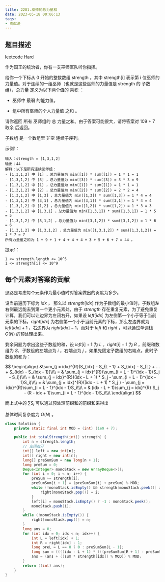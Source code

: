 ```yaml
---
title: 2281.巫师的总力量和
date: 2023-05-18 00:06:13
tags:
- 贡献法
---
```


## 题目描述
[leetcode Hard](https://leetcode.cn/problems/sum-of-total-strength-of-wizards/)

作为国王的统治者，你有一支巫师军队听你指挥。

给你一个下标从 0 开始的整数数组 strength ，其中 strength[i] 表示第 i 位巫师的力量值。对于连续的一组巫师（也就是这些巫师的力量值是 strength 的 子数组），总力量 定义为以下两个值的 乘积 ：

- 巫师中 最弱 的能力值。

- 组中所有巫师的个人力量值 之和 。

请你返回 所有 巫师组的 总 力量之和。由于答案可能很大，请将答案对 109 + 7 取余 后返回。

子数组 是一个数组里 非空 连续子序列。

示例1：
```
输入：strength = [1,3,1,2]
输出：44
解释：以下是所有连续巫师组：
- [1,3,1,2] 中 [1] ，总力量值为 min([1]) * sum([1]) = 1 * 1 = 1
- [1,3,1,2] 中 [3] ，总力量值为 min([3]) * sum([3]) = 3 * 3 = 9
- [1,3,1,2] 中 [1] ，总力量值为 min([1]) * sum([1]) = 1 * 1 = 1
- [1,3,1,2] 中 [2] ，总力量值为 min([2]) * sum([2]) = 2 * 2 = 4
- [1,3,1,2] 中 [1,3] ，总力量值为 min([1,3]) * sum([1,3]) = 1 * 4 = 4
- [1,3,1,2] 中 [3,1] ，总力量值为 min([3,1]) * sum([3,1]) = 1 * 4 = 4
- [1,3,1,2] 中 [1,2] ，总力量值为 min([1,2]) * sum([1,2]) = 1 * 3 = 3
- [1,3,1,2] 中 [1,3,1] ，总力量值为 min([1,3,1]) * sum([1,3,1]) = 1 * 5 = 5
- [1,3,1,2] 中 [3,1,2] ，总力量值为 min([3,1,2]) * sum([3,1,2]) = 1 * 6 = 6
- [1,3,1,2] 中 [1,3,1,2] ，总力量值为 min([1,3,1,2]) * sum([1,3,1,2]) = 1 * 7 = 7
所有力量值之和为 1 + 9 + 1 + 4 + 4 + 4 + 3 + 5 + 6 + 7 = 44 。
```

提示1：
```
1 <= strength.length <= 10^5
1 <= strength[i] <= 10^9
```

## 每个元素对答案的贡献
思路是考虑每个元素作为最小值时对答案做出的贡献为多少。

设当前遍历下标为 $idx$ ， 那么以 $strength[idx]$ 作为子数组的最小值时，子数组左右侧最远能去到第一个更小元素处，由于 $strength$ 存在重复元素，为了避免重复计算，我们可以让边界为左闭右开，如果设 $left[idx]$ 为左侧第一个小于等于当前元素的下标，$right[idx]$ 为右侧第一个小于当前元素的下标，那么左边界就为 $left[idx] + 1$ ，右边界为 $right[idx] - 1$，而对于 $left$ 和 $right$ ，可以通过单调栈 $O(N)$ 的预处理出来。

剩余问题为求出这些子数组的和，设 $left[i] + 1$ 为 $L$ ，$right[i] - 1$ 为 $R$ ，前缀和数组为 $S$，子数组的左端点为 $i$ ，右端点为 $j$ ，如果先固定子数组的右端点，此时子数组的和为：

$$
\begin{align}
&\sum_{j = idx}^{R}(S_{idx} - S_{L - 1} + S_{idx} - S_{L} + ... + S_{idx} - S_{idx - 1})\\\\
= & \sum_{j = idx}^{R}(\sum_{i = L - 1}^{idx - 1}(S_j - S_i))\\\\
= & \sum_{j = idx}^{R}((idx - L + 1) * S_j - \sum_{i = L - 1}^{idx - 1}S_i)\\\\
= & \sum_{j = idx}^{R}((idx - L + 1) * S_j ) - \sum_{j = idx}^{R}\sum_{i = L - 1}^{idx - 1}S_i\\\\
= & (idx - L + 1)\sum_{j = idx}^{R} S_j  - (R - idx + 1)\sum_{i = L - 1}^{idx - 1}S_i\\\\
\end{align}
$$

而上式中的 $\sum S_i$ 可以通过预处理前缀和的前缀和来得出

总体时间复杂度为 $O(N)$ 。
```Java
class Solution {
    private static final int MOD = (int) (1e9 + 7);

    public int totalStrength(int[] strength) {
        int n = strength.length;
        // 左闭右开
        int[] left = new int[n];
        int[] right = new int[n];
        long[] preSumSum = new long[n + 1];
        long preSum = 0;
        Deque<Integer> monoStack = new ArrayDeque<>();
        for (int i = 0; i < n; i++) {
            preSum += strength[i];
            preSumSum[i + 1] = (preSumSum[i] + preSum) % MOD;
            while (!monoStack.isEmpty() && strength[monoStack.peek()] > strength[i]) {
                right[monoStack.pop()] = i;
            }
            left[i] = monoStack.isEmpty() ? -1 : monoStack.peek();
            monoStack.push(i);
        }
        while (!monoStack.isEmpty()) {
            right[monoStack.pop()] = n;
        }
        long ans = 0;
        for (int idx = 0; idx < n; idx++) {
            int L = left[idx] + 1;
            int R = right[idx] - 1;
            long preL = L == 0 ? 0 : preSumSum[L - 1];
            long sum = ((((idx - L + 1) * (((preSumSum[R + 1] - preSumSum[idx]) + MOD) % MOD))) % MOD - (((R - idx + 1) * (((preSumSum[idx] - preL) + MOD) % MOD)) % MOD) + MOD) % MOD;
            ans = (ans + ((sum * strength[idx]) % MOD)) % MOD;
        }
        return ((int) ans);
    }
}
```